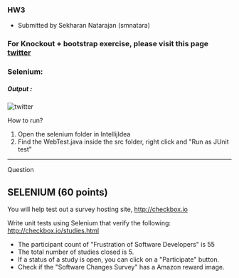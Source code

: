 ### HW3
- Submitted by Sekharan Natarajan (smnatara)

### For Knockout + bootstrap exercise, please visit this page [twitter](twitter_layout/)


### Selenium:

##### Output :

![twitter](selenium_output/output.png)


How to run?
1. Open the selenium folder in IntellijIdea
2. Find the WebTest.java inside the src folder, right click and "Run as JUnit test"


------------------------------------

Question
## SELENIUM (60 points)

You will help test out a survey hosting site, http://checkbox.io

Write unit tests using Selenium that verify the following:
http://checkbox.io/studies.html

* The participant count of "Frustration of Software Developers" is 55
* The total number of studies closed is 5.
* If a status of a study is open, you can click on a "Participate" button.
* Check if the "Software Changes Survey" has a Amazon reward image.


